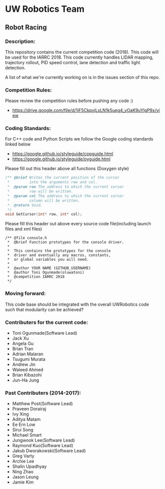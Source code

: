 # UW Robotics Team
## Robot Racing
                                                            
### Description:
This repository contains the current competition code (2018). This code will be used for the IARRC 2018. This code currently handles LIDAR mapping, trajectory rollout, PID speed control, lane detection and traffic light detection.

A list of what we're currently working on is in the issues section of this repo.

### Competition Rules:
Please review the competition rules before pushing any code :)
* https://drive.google.com/file/d/1iF5CkpvjLxLN1k5ueg4_vOaK9uYlgP9x/view

### Coding Standards:
For C++ code and Python Scripts we follow the Google coding standards linked below
* https://google.github.io/styleguide/cppguide.html
* https://google.github.io/styleguide/pyguide.html

Please fill out this header above all functions (Doxygen style)
``` cpp
/** @brief Writes the current position of the cursor
 *         into the arguments row and col.
 *  @param row The address to which the current cursor
 *         row will be written.
 *  @param col The address to which the current cursor
 *         column will be written.
 *  @return Void.
 */
void GetCursor(int* row, int* col);
```
Please fill this header out above every source code file(including launch files and xml files)
```
/** @file console.h
 *  @brief Function prototypes for the console driver.
 *
 *  This contains the prototypes for the console
 *  driver and eventually any macros, constants,
 *  or global variables you will need.
 *
 *  @author YOUR NAME (GITHUB_USERNAME)
 *  @author Toni Ogunmade(oluwatoni)
 *  @competition IARRC 2018
 */
```

### Moving forward:
This code base should be integrated with the overall UWRobotics code such that modularity can be achieved?

### Contributers for the current code:
* Toni Ogunmade(Software Lead)
* Jack Xu
* Angela Gu
* Brian Tran
* Adrian Malaran
* Tsugumi Murata
* Andrew Jin
* Waleed Ahmed
* Brian Kibazohi
* Jun-Ha Jung

### Past Contributers (2014-2017):
* Matthew Post(Software Lead)
* Praveen Dorairaj
* Ivy Xing
* Aditya Matam
* Ee Ern Low
* Sirui Song
* Michael Smart
* Jungwook Lee(Software Lead)
* Raymond Kuo(Software Lead)
* Jakub Dworakowski(Software Lead)
* Greg Varty
* Archie Lee
* Shalin Upadhyay
* Ning Zhao
* Jason Leung
* Jamie Kim
